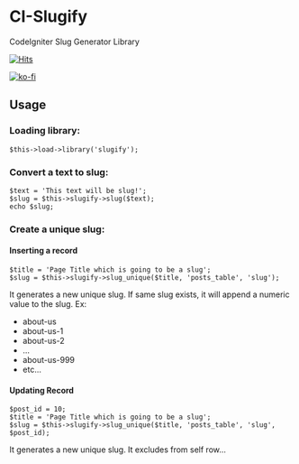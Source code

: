 # CI-Slugify

CodeIgniter Slug Generator Library

[![Hits](https://hits.seeyoufarm.com/api/count/incr/badge.svg?url=https%3A%2F%2Fgithub.com%2FWebFikirleri%2FCI-Slugify&count_bg=%233D8FC8&title_bg=%23555555&icon=microsoftacademic.svg&icon_color=%23E7E7E7&title=VISITS&edge_flat=true)](https://hits.seeyoufarm.com)

[![ko-fi](https://ko-fi.com/img/githubbutton_sm.svg)](https://ko-fi.com/Z8Z2LXJ6H)

## Usage

### Loading library:

    $this->load->library('slugify');

### Convert a text to slug:
    
    $text = 'This text will be slug!';
    $slug = $this->slugify->slug($text);
    echo $slug;
    
### Create a unique slug:

#### Inserting a record

    $title = 'Page Title which is going to be a slug';
    $slug = $this->slugify->slug_unique($title, 'posts_table', 'slug');
    
It generates a new unique slug. If same slug exists, it will append a numeric value to the slug. Ex:

* about-us
* about-us-1
* about-us-2
* ...
* about-us-999
* etc...

#### Updating Record

    $post_id = 10;
    $title = 'Page Title which is going to be a slug';
    $slug = $this->slugify->slug_unique($title, 'posts_table', 'slug', $post_id);
    
It generates a new unique slug. It excludes from self row...
